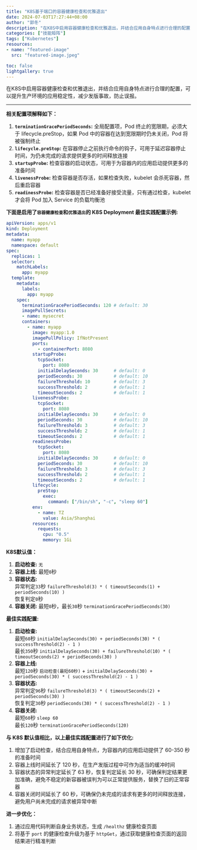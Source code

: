 ```yaml
---
title: "K8S基于端口的容器健康检查和优雅退出"
date: 2024-07-03T17:27:44+08:00
author: "郭冬"
description: "在K8S中启用容器健康检查和优雅退出，并结合应用自身特点进行合理的配置，可以提升生产环境的应用稳定性，减少发版事故，防止误报。"
categories: ["技能矩阵"]
tags: ["Kubernetes"]
resources:
- name: "featured-image"
  src: "featured-image.jpeg"

toc: false
lightgallery: true
---
```


在K8S中启用容器健康检查和优雅退出，并结合应用自身特点进行合理的配置，可以提升生产环境的应用稳定性，减少发版事故，防止误报。

<!--more-->

---

**相关配置项解释如下：**

1. **`terminationGracePeriodSeconds`:** 全局配置项，Pod 终止的宽限期，必须大于 lifecycle.preStop，如果 Pod 中的容器在达到宽限期时仍未关闭，Pod 将被强制终止
2. **`lifecycle.preStop`:** 在容器停止之前执行命令的钩子，可用于延迟容器停止时间，为仍未完成的请求提供更多的时间释放连接
3. **`startupProbe`:** 检查容器的启动状态，可用于为容器内的应用启动提供更多的准备时间
4. **`livenessProbe`:** 检查容器是否存活，如果检查失败，kubelet 会杀死容器，然后重启容器
5. **`readinessProbe`:** 检查容器是否已经准备好接受流量，只有通过检查，kubelet 才会将 Pod 加入 Service 的负载均衡池

**下面是启用了`容器健康检查`和`优雅退出`的 K8S Deployment 最佳实践配置示例:**

```yaml
apiVersion: apps/v1
kind: Deployment
metadata:
  name: myapp
  namespace: default
spec:
  replicas: 1
  selector:
    matchLabels:
      app: myapp
  template:
    metadata:
      labels:
        app: myapp
    spec:
      terminationGracePeriodSeconds: 120 # default: 30
      imagePullSecrets:
      - name: mysecret
      containers:
        - name: myapp
          image: myapp:1.0
          imagePullPolicy: IfNotPresent
          ports:
            - containerPort: 8080
          startupProbe:
            tcpSocket:
              port: 8080
            initialDelaySeconds: 30      # default: 0
            periodSeconds: 30            # default: 10
            failureThreshold: 10         # default: 3
            successThreshold: 2          # default: 1
            timeoutSeconds: 2            # default: 1
          livenessProbe:
            tcpSocket:
              port: 8080
            initialDelaySeconds: 30      # default: 0
            periodSeconds: 30            # default: 10
            failureThreshold: 3          # default: 3
            successThreshold: 2          # default: 1
            timeoutSeconds: 2            # default: 1
          readinessProbe:
            tcpSocket:
              port: 8080
            initialDelaySeconds: 30      # default: 0
            periodSeconds: 30            # default: 10
            failureThreshold: 3          # default: 3
            successThreshold: 2          # default: 1
            timeoutSeconds: 2            # default: 1
          lifecycle:
            preStop:
              exec:
                command: ["/bin/sh", "-c", "sleep 60"]
          env:
            - name: TZ
              value: Asia/Shanghai
          resources:
            requests:
              cpu: "0.5"
              memory: 1Gi
```

**K8S默认值：**

1. **启动检查:** `无`
2. **容器上线:** 最短`0`秒
3. **容器状态:**  
   异常判定`33`秒 `failureThreshold(3) * ( timeoutSeconds(1) + periodSeconds(10) )`  
   恢复判定`0`秒
4. **容器关闭:** 最短`0`秒，最长`30`秒 `terminationGracePeriodSeconds(30)`

**最佳实践配置:**

1. **启动检查:**  
   最短`60`秒 `initialDelaySeconds(30) + periodSeconds(30) * ( successThreshold(2) - 1 )`  
   最长`350`秒 `initialDelaySeconds(30) + failureThreshold(10) * ( timeoutSeconds(2) + periodSeconds(30) )`
2. **容器上线:**  
   最短`120`秒 `启动检查(最短60秒)` + `initialDelaySeconds(30) + periodSeconds(30) * ( successThreshold(2) - 1 )`
3. **容器状态:**  
   异常判定`96`秒 `failureThreshold(3) * ( timeoutSeconds(2) + periodSeconds(30) )`  
   恢复判定`30`秒 `periodSeconds(30) * ( successThreshold(2) - 1 )`
4. **容器关闭:**  
   最短`60`秒 `sleep 60`  
   最长`120`秒 `terminationGracePeriodSeconds(120)`

**与 K8S 默认值相比，以上最佳实践配置进行了如下优化:**

1. 增加了启动检查，结合应用自身特点，为容器内的应用启动提供了 60-350 秒的准备时间
2. 容器上线时间延长了 120 秒，在生产发版过程中可作为适当的缓冲时间
3. 容器状态的异常判定延长了 63 秒，恢复判定延长 30 秒，可确保判定结果更加准确，避免不稳定的新容器被误判为可以正常提供服务，替换了旧的正常容器
4. 容器关闭时间延长了 60 秒，可确保仍未完成的请求有更多的时间释放连接，避免用户尚未完成的请求被异常中断

**进一步优化：**

1. 通过应用代码判断自身业务状态，生成 `/healthz` 健康检查页面
2. 将基于 `port` 的健康检查升级为基于 `httpGet`，通过获取健康检查页面的返回结果进行精准判断
